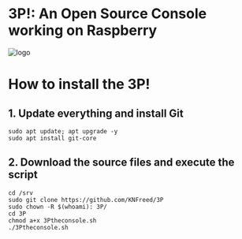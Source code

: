 # 3P!: An Open Source Console working on Raspberry
![logo](https://raw.githubusercontent.com/KNFreed/3Ps-Stuff/master/logo.png)

# How to install the 3P!

## 1. Update everything and install Git

```
sudo apt update; apt upgrade -y
sudo apt install git-core
```

## 2. Download the source files and execute the script

```
cd /srv
sudo git clone https://github.com/KNFreed/3P
sudo chown -R $(whoami): 3P/
cd 3P
chmod a+x 3Ptheconsole.sh
./3Ptheconsole.sh
```
